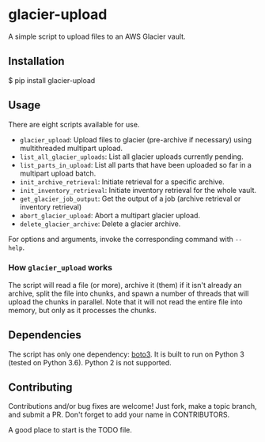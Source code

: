 # glacier-upload

A simple script to upload files to an AWS Glacier vault.

## Installation

$ pip install glacier-upload

## Usage

There are eight scripts available for use.

- `glacier_upload`: Upload files to glacier (pre-archive if necessary) using multithreaded multipart upload.
- `list_all_glacier_uploads`: List all glacier uploads currently pending.
- `list_parts_in_upload`: List all parts that have been uploaded so far in a multipart upload batch.
- `init_archive_retrieval`: Initiate retrieval for a specific archive.
- `init_inventory_retrieval`: Initiate inventory retrieval for the whole vault.
- `get_glacier_job_output`: Get the output of a job (archive retrieval or inventory retrieval)
- `abort_glacier_upload`: Abort a multipart glacier upload.
- `delete_glacier_archive`: Delete a glacier archive.

For options and arguments, invoke the corresponding command with `--help`.

### How `glacier_upload` works

The script will read a file (or more), archive it (them) if it isn't already an archive, split the file into chunks, and spawn a number of threads that will upload the chunks in parallel. Note that it will not read the entire file into memory, but only as it processes the chunks.

## Dependencies

The script has only one dependency: [boto3](https://github.com/boto/boto3/). It is built to run on Python 3 (tested on Python 3.6). Python 2 is not supported.

## Contributing

Contributions and/or bug fixes are welcome! Just fork, make a topic branch, and submit a PR. Don't forget to add your name in CONTRIBUTORS.

A good place to start is the TODO file.
